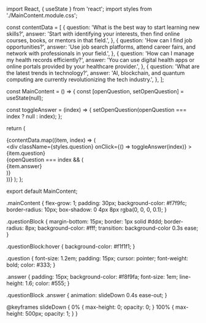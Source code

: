 import React, { useState } from 'react';
import styles from './MainContent.module.css';

const contentData = [
  {
    question: 'What is the best way to start learning new skills?',
    answer: 'Start with identifying your interests, then find online courses, books, or mentors in that field.',
  },
  {
    question: 'How can I find job opportunities?',
    answer: 'Use job search platforms, attend career fairs, and network with professionals in your field.',
  },
  {
    question: 'How can I manage my health records efficiently?',
    answer: 'You can use digital health apps or online portals provided by your healthcare provider.',
  },
  {
    question: 'What are the latest trends in technology?',
    answer: 'AI, blockchain, and quantum computing are currently revolutionizing the tech industry.',
  },
];

const MainContent = () => {
  const [openQuestion, setOpenQuestion] = useState(null);

  const toggleAnswer = (index) => {
    setOpenQuestion(openQuestion === index ? null : index);
  };

  return (
    <div className={styles.mainContent}>
      {contentData.map((item, index) => (
        <div key={index} className={styles.questionBlock}>
          <div
            className={styles.question}
            onClick={() => toggleAnswer(index)}
          >
            {item.question}
          </div>
          {openQuestion === index && (
            <div className={styles.answer}>
              {item.answer}
            </div>
          )}
        </div>
      ))}
    </div>
  );
};

export default MainContent;



.mainContent {
  flex-grow: 1;
  padding: 30px;
  background-color: #f7f9fc;
  border-radius: 10px;
  box-shadow: 0 4px 8px rgba(0, 0, 0, 0.1);
}

.questionBlock {
  margin-bottom: 15px;
  border: 1px solid #ddd;
  border-radius: 8px;
  background-color: #fff;
  transition: background-color 0.3s ease;
}

.questionBlock:hover {
  background-color: #f1f1f1;
}

.question {
  font-size: 1.2em;
  padding: 15px;
  cursor: pointer;
  font-weight: bold;
  color: #333;
}

.answer {
  padding: 15px;
  background-color: #f8f9fa;
  font-size: 1em;
  line-height: 1.6;
  color: #555;
}

.questionBlock .answer {
  animation: slideDown 0.4s ease-out;
}

@keyframes slideDown {
  0% {
    max-height: 0;
    opacity: 0;
  }
  100% {
    max-height: 500px;
    opacity: 1;
  }
}
